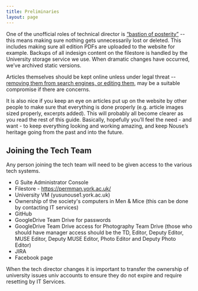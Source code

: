 ```yaml
---
title: Preliminaries
layout: page
---
```


One of the unofficial roles of technical director is [“bastion of posterity”](http://www.nouse.co.uk/2009/04/27/a-window-to-the-past/) -- this means making sure nothing gets unnecessarily lost or deleted.
This includes making sure all edition PDFs are uploaded to the website for example. Backups of all indesign content on the filestore is handled by the University storage service we use.
When dramatic changes have occurred, we’ve archived static versions.

Articles themselves should be kept online unless under legal threat -- [removing them from search engines, or editing them](removing-content.html), may be a suitable compromise if there are concerns.

It is also nice if you keep an eye on articles put up on the website by other people to make sure that everything is done properly (e.g. article images sized properly, excerpts added).
This will probably all become clearer as you read the rest of this guide.
Basically, hopefully you’ll feel the need - and want - to keep everything looking and working amazing, and keep Nouse’s heritage going from the past and into the future.

## Joining the Tech Team

Any person joining the tech team will need to be given access to the various tech systems.

* G Suite Administrator Console
* Filestore - https://permman.york.ac.uk/
* University VM (yusunouse1.york.ac.uk)
* Ownership of the society's computers in Men & Mice (this can be done by contacting IT services)
* GitHub
* GoogleDrive Team Drive for passwords
* GoogleDrive Team Drive access for Photography Team Drive (those who should have manager access should be the TD, Editor, Deputy Editor, MUSE Editor, Deputy MUSE Editor, Photo Editor and Deputy Photo Editor)
* JIRA
* Facebook page

When the tech director changes it is important to transfer the ownership of university issues univ accounts to ensure they do not expire and require resetting by IT Services.
